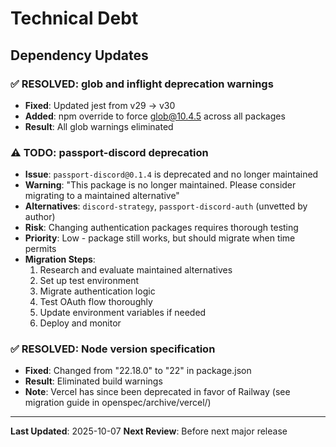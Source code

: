 # Technical Debt

## Dependency Updates

### ✅ RESOLVED: glob and inflight deprecation warnings
- **Fixed**: Updated jest from v29 → v30
- **Added**: npm override to force glob@10.4.5 across all packages
- **Result**: All glob warnings eliminated

### ⚠️ TODO: passport-discord deprecation
- **Issue**: `passport-discord@0.1.4` is deprecated and no longer maintained
- **Warning**: "This package is no longer maintained. Please consider migrating to a maintained alternative"
- **Alternatives**: `discord-strategy`, `passport-discord-auth` (unvetted by author)
- **Risk**: Changing authentication packages requires thorough testing
- **Priority**: Low - package still works, but should migrate when time permits
- **Migration Steps**:
  1. Research and evaluate maintained alternatives
  2. Set up test environment
  3. Migrate authentication logic
  4. Test OAuth flow thoroughly
  5. Update environment variables if needed
  6. Deploy and monitor

### ✅ RESOLVED: Node version specification
- **Fixed**: Changed from "22.18.0" to "22" in package.json
- **Result**: Eliminated build warnings
- **Note**: Vercel has since been deprecated in favor of Railway (see migration guide in openspec/archive/vercel/)

---

**Last Updated**: 2025-10-07
**Next Review**: Before next major release
